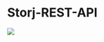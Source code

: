 # Storj-REST-API

<img src="https://github.com/mohammedfajer/Storj-REST-API/blob/main/2021-09-14%2017-08-49.gif"/>
